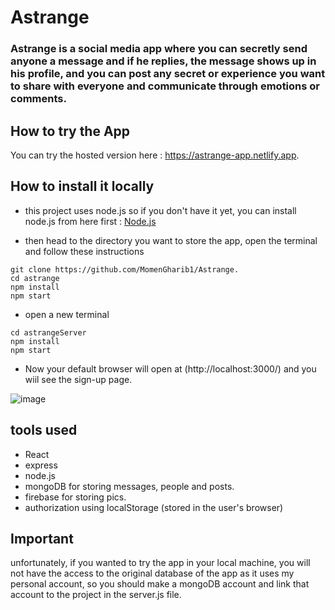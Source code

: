 # Astrange

### Astrange is a social media app where you can secretly send anyone a message and if he replies, the message shows up in his profile, and you can post any secret or experience you want to share with everyone and communicate through emotions or comments.

## How to try the App

You can try the hosted version here : https://astrange-app.netlify.app.

## How to install it locally
- this project uses node.js so if you don't have it yet, you can install node.js from here first : [Node.js](https://nodejs.org/en/)

- then head to the directory you want to store the app, open the terminal and follow these instructions
```
git clone https://github.com/MomenGharib1/Astrange.
cd astrange
npm install
npm start
```
- open a new terminal

```
cd astrangeServer
npm install
npm start
```
- Now your default browser will open at (http://localhost:3000/) and you wiil see the sign-up page.

![image](https://user-images.githubusercontent.com/94765709/198329279-2e47395c-ad79-4359-814d-686cb6c7a155.png)

## tools used

- React
- express
- node.js
- mongoDB for storing messages, people and posts.
- firebase for storing pics.
- authorization using localStorage (stored in the user's browser)

## Important

unfortunately, if you wanted to try the app in your local machine, you will not have the access to the original database of the app as it uses my personal account, so you should make a mongoDB account and link that account to the project in the server.js file.
